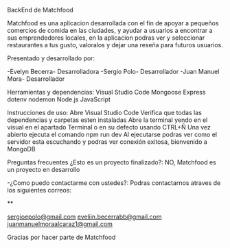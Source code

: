 BackEnd de Matchfood

Matchfood es una aplicacion desarrollada con el fin de apoyar a pequeños comercios de comida en las ciudades, y ayudar a usuarios a encontrar a sus emprendedores locales, en la aplicacion podras ver y seleccionar restaurantes a tus gusto, valoralos y dejar una reseña para futuros usuarios.


Presentado y desarrollado por:

-Evelyn Becerra- Desarrolladora
-Sergio Polo- Desarrollador
-Juan Manuel Mora- Desarrollador

Herramientas y dependencias:
Visual Studio Code
Mongoose
Express
dotenv
nodemon
Node.js
JavaScript

Instrucciones de uso:
Abre Visual Studio Code
Verifica que todas las dependencias y carpetas esten instaladas
Abre la terminal yendo en el visual en el apartado Terminal o en su defecto usando CTRL+Ñ
Una vez abierto ejecuta el comando npm run dev
Al ejecutarse podras ver como el servidor esta escuchando y podras ver conexión exitosa, bienvenido a MongoDB


Preguntas frecuentes
¿Esto es un proyecto finalizado?: NO, Matchfood es un proyecto en desarrollo

-¿Como puedo contactarme con ustedes?: Podras contactarnos atraves de los siguientes correos: 

**
  
sergioepolo@gmail.com
eveliin.becerrabb@gmail.com
juanmanuelmoraalcaraz1@gmail.com

Gracias por hacer parte de Matchfood